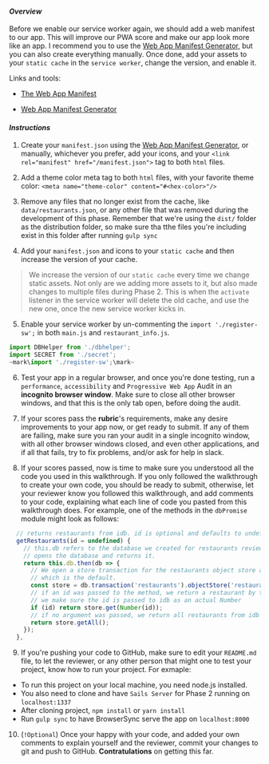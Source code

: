 #### _Overview_

Before we enable our service worker again, we should add a web manifest to our app. This will improve our PWA score and make our app look more like an app. I recommend you to use the [Web App Manifest Generator](https://app-manifest.firebaseapp.com/), but you can also create everything manually. Once done, add your assets to your `static cache` in the `service worker`, change the version, and enable it.

Links and tools:

* [The Web App Manifest](https://developers.google.com/web/fundamentals/web-app-manifest/)

* [Web App Manifest Generator](https://app-manifest.firebaseapp.com/)


#### _Instructions_

1. Create your `manifest.json` using the [Web App Manifest Generator](https://app-manifest.firebaseapp.com/), or manually, whichever you prefer, add your icons, and your `<link rel="manifest" href="/manifest.json">` tag to both `html` files.

2. Add a theme color meta tag to both `html` files, with your favorite theme color: `<meta name="theme-color" content="#<hex-color>"/>`

3. Remove any files that no longer exist from the cache, like `data/restaurants.json`, or any other file that was removed during the development of this phase. Remember that we're using the `dist/` folder as the distribution folder, so make sure tha tthe files you're including exist in this folder after running `gulp sync`

4. Add your `manifest.json` and icons to your `static cache` and then increase the version of your cache.
> We increase the version of our `static cache` every time we change static assets. Not only are we adding more assets to it, but also made changes to multiple files during Phase 2. This is when the `activate` listener in the service worker will delete the old cache, and use the new one, once the new service worker kicks in.

5. Enable your service worker by un-commenting the `import './register-sw';` in both `main.js` and `restaurant_info.js`.
```javascript
import DBHelper from './dbhelper';
import SECRET from './secret';
~mark\import './register-sw';\mark~
```

6. Test your app in a regular browser, and once you're done testing, run a `performance`, `accessibility` and `Progressive Web App` Audit in an **incognito browser window**. Make sure to close all other browser windows, and that this is the only tab open, before doing the audit. 

7. If your scores pass the **rubric**'s requirements, make any desire improvements to your app now, or get ready to submit. If any of them are failing, make sure you ran your audit in a single incognito window, with all other browser windows closed, and even other applications, and if all that fails, try to fix problems, and/or ask for help in slack.

8. If your scores passed, now is time to make sure you understood all the code you used in this walkthrough. If you only followed the walkthrough to create your own code, you should be ready to submit, otherwise, let your reviewer know you followed this walkthrough, and add comments to your code, explaining what each line of code you pasted from this walkthrough does. For example, one of the methods in the `dbPromise` module might look as follows:

```javascript
  // returns restaurants from idb. id is optional and defaults to undefined
  getRestaurants(id = undefined) {
    // this.db refers to the database we created for restaurants reviews. This 
    // opens the database and returns it.
    return this.db.then(db => {
      // We open a store transaction for the restaurants object store as readonly,
      // which is the default.
      const store = db.transaction('restaurants').objectStore('restaurants');
      // if an id was passed to the method, we return a restaurant by that id
      // we make sure the id is passed to idb as an actual Number
      if (id) return store.get(Number(id));
      // if no argument was passed, we return all restaurants from idb
      return store.getAll();
    });
  },
```

9. If you're pushing your code to GitHub, make sure to edit your `README.md` file, to let the reviewer, or any other person that might one to test your project, know how to  run your project. For exmaple:
  * To run this project on your local machine, you need node.js installed.
  * You also need to clone and have `Sails Server` for Phase 2 <link here> running on `localhost:1337`
  * After cloning project, `npm install` or `yarn install`
  * Run `gulp sync` to have BrowserSync serve the app on `localhost:8000`

10. (`!Optional`) Once your happy with your code, and added your own comments to explain yourself and the reviewer, commit your changes to git and push to GitHub. **Contratulations** on getting this far.
